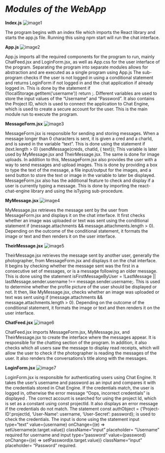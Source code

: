 # ***Modules of the WebApp***

**Index.js**
![image1](https://user-images.githubusercontent.com/87146827/218466303-62b29960-da1e-4429-b991-d51ded3b7168.png)

The program begins with an index file which imports the React library and starts the app.js file. Running this using npm start will run the chat interface.

**App.js**
![image2](https://user-images.githubusercontent.com/87146827/218466313-57d67b8e-2b45-4468-93f0-65d88eeeebfe.png)

App.js imports all the required components for the program to run, mainly ChatFeed.jsx and LoginForm.jsx, as well as App.css for the user interface of the program. Separating the program into separate modules allows for abstraction and are executed as a single program using App.js The sub-program checks if the user is not logged in using a conditional statement and returns LoginForm if not logged in and the chat application if already logged in. This is done by the statement if (!localStorage.getItem(‘username’)) return <LoginForm/>;. Different variables are used to store the input values of the “Username” and “Password”.  It also contains the Project ID, which is used to connect the application to Chat Engine, which is used to create a secure account for the user. This is the main module run to execute the program.


**MessageForm.jsx**
![image3](https://user-images.githubusercontent.com/87146827/218466333-3ec8f6c3-c4f7-450d-b623-c2f0cc04acd3.png)

MessageForm.jsx is responsible for sending and storing messages. When a message longer than 0 characters is sent, it is given a cred and a charId, and is saved in the variable “text”. This is done using the statement if (text.length > 0) {sendMessage(creds, chatId, { text}); This variable is later used by MyMessage.jsx and TheirMessage.jsx. The same is done for image uploads. In addition to this, MessageForm.jsx also provides the user with a way to send messages and upload images. This is done by providing a box to type the text of the message, a file input/output for the images, and a send button to store the text or image in the variable to later be displayed. MessageForm.jsx also has the additional feature to check and display if a user is currently typing a message. This is done by importing the react-chat-engine library and using the isTyping sub-procedure.

**MyMessage.jsx**
![image4](https://user-images.githubusercontent.com/87146827/218466360-ac3c59a5-f372-491e-8d58-01aeac0624fc.png)

MyMessage.jsx retrieves the message sent by the user from MessageForm.jsx and displays it on the chat interface. It first checks whether an image was uploaded or text was sent using the conditional statement if (message.attachments && message.attachments.length > 0). Depending on the outcome of the conditional statement, it formats the image or text and then renders it on the user interface.

**TheirMessage.jsx**
![image5](https://user-images.githubusercontent.com/87146827/218466380-8905a3ff-4b92-4acf-aac1-adca62382bb7.png)

TheirMessage.jsx retrieves the message sent by another user, generally the photographer,  from MessageForm.jsx and displays it on the chat interface. It begins by checking whether the message sent was the first in a consecutive set of messages, or is a message following an older message. This is done using the statement isFirstMessageByUser = !LastMessage || lastMessage.sender.username !== message.sender.username;.  This is used to determine whether the profile picture of the user should be displayed or not. It then, like MyMessage.jsx, checks whether an image was uploaded or text was sent using if (message.attachments && message.attachments.length > 0). Depending on the outcome of the conditional statement, it formats the image or text and then renders it on the user interface.

**ChatFeed.jsx**
![image6](https://user-images.githubusercontent.com/87146827/218466410-2d5d28f9-63e6-4b39-ab04-48f956e1b42d.png)

ChatFeed.jsx imports MessageForm.jsx, MyMessage.jsx, and TheirMessage.jsx to create the interface where the messages appear.  It is responsible for the chatting section of the program. In addition, it also checks which all users saw the message to display read receipts, which will allow the user to check if the photographer is reading the messages of the user. It also renders the conversations’s title along with the messages. 

**LoginForm.jsx**
![image7](https://user-images.githubusercontent.com/87146827/218466548-f2152788-dd5d-4f15-ae04-22d67501f4b1.png)


LoginForm.jsx is responsible for authenticating users using Chat Engine. It takes the user’s username and password as an input and compares it with the credentials stored in Chat Engine. If the credentials match, the user is logged in, otherwise the error message “Oops, incorrect credentials” is displayed . The correct account is searched for using the project Id, which is set as a constant using const projectId. It also displays an error message if the credentials do not match. The statement const authObject = {‘Project-ID’:projectId, ‘User-Name’: username, ‘User-Secret’: password}; is used to check the credentials. The input is done using the statement input type=“text” value={username} onChange={(e) ⇒ setUsername(e.target.value)} className=“input” placeholder= “Username” required for username and input type=“password” value={password} onChange={(e) ⇒ setPassword(e.target.value)} className=“input” placeholder= “Password” required.

